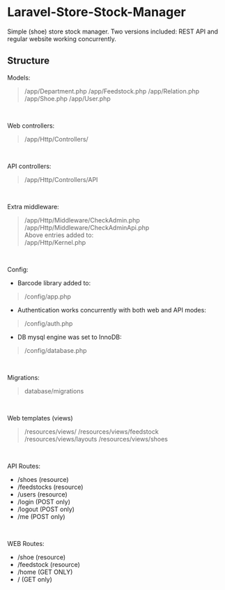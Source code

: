 # Laravel-Store-Stock-Manager
Simple (shoe) store stock manager. Two versions included: REST API and regular website working concurrently.
<br />

## Structure
Models:
> /app/Department.php
> /app/Feedstock.php
> /app/Relation.php
> /app/Shoe.php
> /app/User.php
<br />

Web controllers:
> /app/Http/Controllers/
<br />

API controllers:
> /app/Http/Controllers/API
<br />

Extra middleware:
> /app/Http/Middleware/CheckAdmin.php  
> /app/Http/Middleware/CheckAdminApi.php  
> Above entries added to:  
> /app/Http/Kernel.php
<br />

Config:  
- Barcode library added to:
> /config/app.php  
- Authentication works concurrently with both web and API modes: 
> /config/auth.php  
- DB mysql engine was set to InnoDB: 
> /config/database.php  
<br />

Migrations:
> database/migrations
<br />

Web templates (views)
> /resources/views/
> /resources/views/feedstock
> /resources/views/layouts
> /resources/views/shoes
<br />

API Routes:  
- /shoes (resource)
- /feedstocks (resource)
- /users (resource)
- /login (POST only)
- /logout (POST only)
- /me (POST only)
<br />

WEB Routes:
- /shoe (resource)
- /feedstock (resource)
- /home (GET ONLY)
- / (GET only)
<br />



